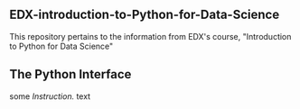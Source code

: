 ## EDX-introduction-to-Python-for-Data-Science
This repository pertains to the information from EDX's course, "Introduction to Python for Data Science"

## The Python Interface
<span style>some *Instruction.* text</span>
